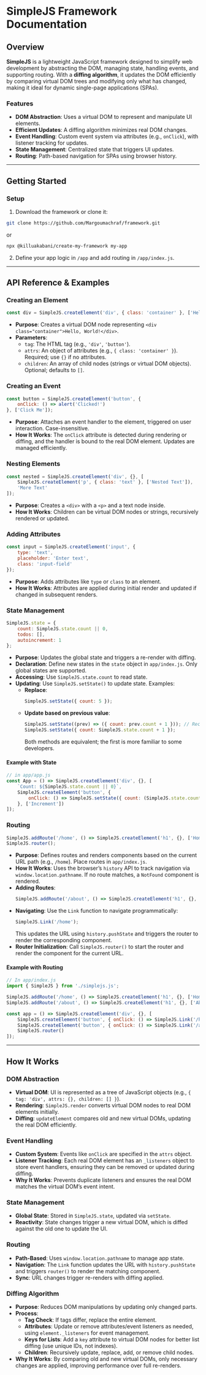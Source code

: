 # SimpleJS Framework Documentation

## Overview

**SimpleJS** is a lightweight JavaScript framework designed to simplify web development by abstracting the DOM, managing state, handling events, and supporting routing. With a **diffing algorithm**, it updates the DOM efficiently by comparing virtual DOM trees and modifying only what has changed, making it ideal for dynamic single-page applications (SPAs).

### Features
- **DOM Abstraction**: Uses a virtual DOM to represent and manipulate UI elements.
- **Efficient Updates**: A diffing algorithm minimizes real DOM changes.
- **Event Handling**: Custom event system via attributes (e.g., `onClick`), with listener tracking for updates.
- **State Management**: Centralized state that triggers UI updates.
- **Routing**: Path-based navigation for SPAs using browser history.

---

## Getting Started

### Setup
1. Download the framework or clone it:
```bash
git clone https://github.com/Margoumachraf/framework.git
```
or
```bash
npx @killuakabani/create-my-framework my-app
```
2. Define your app logic in `/app` and add routing in `/app/index.js`.

---

## API Reference & Examples

### Creating an Element
```javascript
const div = SimpleJS.createElement('div', { class: 'container' }, ['Hello, World!']);
```
- **Purpose**: Creates a virtual DOM node representing `<div class="container">Hello, World!</div>`.
- **Parameters**:
  - `tag`: The HTML tag (e.g., `'div'`, `'button'`).
  - `attrs`: An object of attributes (e.g., `{ class: 'container' }`). Required; use `{}` if no attributes.
  - `children`: An array of child nodes (strings or virtual DOM objects). Optional; defaults to `[]`.

### Creating an Event
```javascript
const button = SimpleJS.createElement('button', {
    onClick: () => alert('Clicked!')
}, ['Click Me']);
```
- **Purpose**: Attaches an event handler to the element, triggered on user interaction. Case-insensitive.
- **How It Works**: The `onClick` attribute is detected during rendering or diffing, and the handler is bound to the real DOM element. Updates are managed efficiently.

### Nesting Elements
```javascript
const nested = SimpleJS.createElement('div', {}, [
    SimpleJS.createElement('p', { class: 'text' }, ['Nested Text']),
    'More Text'
]);
```
- **Purpose**: Creates a `<div>` with a `<p>` and a text node inside.
- **How It Works**: Children can be virtual DOM nodes or strings, recursively rendered or updated.

### Adding Attributes
```javascript
const input = SimpleJS.createElement('input', {
    type: 'text',
    placeholder: 'Enter text',
    class: 'input-field'
});
```
- **Purpose**: Adds attributes like `type` or `class` to an element.
- **How It Works**: Attributes are applied during initial render and updated if changed in subsequent renders.

### State Management
```javascript
SimpleJS.state = {
    count: SimpleJS.state.count || 0,
    todos: [],
    autoincrement: 1
};
```
- **Purpose**: Updates the global state and triggers a re-render with diffing.
- **Declaration**: Define new states in the `state` object in `app/index.js`. Only global states are supported.
- **Accessing**: Use `SimpleJS.state.count` to read state.
- **Updating**: Use `SimpleJS.setState()` to update state. Examples:
  - **Replace**:
    ```javascript
    SimpleJS.setState({ count: 5 });
    ```
  - **Update based on previous value**:
    ```javascript
    SimpleJS.setState((prev) => ({ count: prev.count + 1 })); // Recommended
    SimpleJS.setState({ count: SimpleJS.state.count + 1 });
    ```
    Both methods are equivalent; the first is more familiar to some developers.

#### Example with State
```javascript
// in app/app.js
const App = () => SimpleJS.createElement('div', {}, [
    `Count: ${SimpleJS.state.count || 0}`,
    SimpleJS.createElement('button', {
        onClick: () => SimpleJS.setState({ count: (SimpleJS.state.count || 0) + 1 })
    }, ['Increment'])
]);
```

### Routing
```javascript
SimpleJS.addRoute('/home', () => SimpleJS.createElement('h1', {}, ['Home']));
SimpleJS.router();
```
- **Purpose**: Defines routes and renders components based on the current URL path (e.g., `/home`). Place routes in `app/index.js`.
- **How It Works**: Uses the browser’s `history` API to track navigation via `window.location.pathname`. If no route matches, a `NotFound` component is rendered.
- **Adding Routes**:
  ```javascript
  SimpleJS.addRoute('/about', () => SimpleJS.createElement('h1', {}, ['About']));
  ```
- **Navigating**:
  Use the `Link` function to navigate programmatically:
  ```javascript
  SimpleJS.Link('/home');
  ```
  This updates the URL using `history.pushState` and triggers the router to render the corresponding component.
- **Router Initialization**:
  Call `SimpleJS.router()` to start the router and render the component for the current URL.

#### Example with Routing
```javascript
// In app/index.js
import { SimpleJS } from './simplejs.js';

SimpleJS.addRoute('/home', () => SimpleJS.createElement('h1', {}, ['Home']));
SimpleJS.addRoute('/about', () => SimpleJS.createElement('h1', {}, ['About']));

const app = () => SimpleJS.createElement('div', {}, [
    SimpleJS.createElement('button', { onClick: () => SimpleJS.Link('/home') }, ['Go to Home']),
    SimpleJS.createElement('button', { onClick: () => SimpleJS.Link('/about') }, ['Go to About']),
    SimpleJS.router()
]);
```

---

## How It Works

### DOM Abstraction
- **Virtual DOM**: UI is represented as a tree of JavaScript objects (e.g., `{ tag: 'div', attrs: {}, children: [] }`).
- **Rendering**: `SimpleJS.render` converts virtual DOM nodes to real DOM elements initially.
- **Diffing**: `updateElement` compares old and new virtual DOMs, updating the real DOM efficiently.

### Event Handling
- **Custom System**: Events like `onClick` are specified in the `attrs` object.
- **Listener Tracking**: Each real DOM element has an `_listeners` object to store event handlers, ensuring they can be removed or updated during diffing.
- **Why It Works**: Prevents duplicate listeners and ensures the real DOM matches the virtual DOM’s event intent.

### State Management
- **Global State**: Stored in `SimpleJS.state`, updated via `setState`.
- **Reactivity**: State changes trigger a new virtual DOM, which is diffed against the old one to update the UI.

### Routing
- **Path-Based**: Uses `window.location.pathname` to manage app state.
- **Navigation**: The `Link` function updates the URL with `history.pushState` and triggers `router()` to render the matching component.
- **Sync**: URL changes trigger re-renders with diffing applied.

### Diffing Algorithm
- **Purpose**: Reduces DOM manipulations by updating only changed parts.
- **Process**:
  - **Tag Check**: If tags differ, replace the entire element.
  - **Attributes**: Update or remove attributes/event listeners as needed, using `element._listeners` for event management.
  - **Keys for Lists**: Add a `key` attribute to virtual DOM nodes for better list diffing (use unique IDs, not indexes).
  - **Children**: Recursively update, replace, add, or remove child nodes.
- **Why It Works**: By comparing old and new virtual DOMs, only necessary changes are applied, improving performance over full re-renders.
